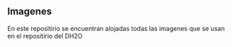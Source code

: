 ## Imagenes

En este repositirio se encuentran alojadas todas las imagenes que se usan en el repositirio del DH2O